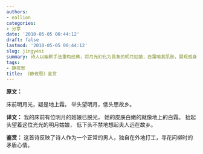 ```yaml
---
authors:
- eallion
categories:
- 分享
date: '2010-05-05 00:44:12'
draft: false
lastmod: '2010-05-05 00:44:12'
slug: jingyesi
summary: 诗人以幽默手法重构经典，将月光幻化为具象的明月姑娘，白霜喻其肌肤，展现孤身异乡的欲望与愧疚。戏谑文字下暗藏打工者情欲与道德拉扯的荒诞感！
tags:
- 静夜思
title: 《静夜思》鉴赏
---
```

<strong > 原文：</strong>

床前明月光，疑是地上霜。
举头望明月，低头思故乡。

<strong > 译文：</strong>
我的床前有位明月的姑娘已脱光，
她的皮肤白嫩的就像地上的白霜。
抬起头望着这位光光的明月姑娘，
低下头不禁地想起夫人远在故乡。

<strong > 鉴赏：</strong>
这首诗反映了诗人作为一个正常的男人，独自在外地打工，寻花问柳时的矛盾心情。